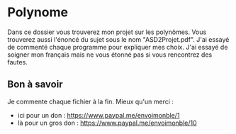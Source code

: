 # Polynome

Dans ce dossier vous trouverez mon projet sur les polynômes. Vous trouverez aussi l'énoncé du sujet sous le nom "ASD2Projet.pdf". J'ai essayé de commenté chaque programme pour expliquer mes choix. J'ai essayé de soigner mon français mais ne vous étonné pas si vous rencontrez des fautes.

## Bon à savoir

Je commente chaque fichier à la fin.
Mieux qu'un merci :
- ici pour un don : https://www.paypal.me/envoimonble/1
- là pour un gros don : https://www.paypal.me/envoimonble/10

